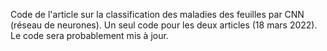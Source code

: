 Code de l'article sur la classification des maladies des feuilles par CNN (réseau de neurones). Un seul code pour les deux articles (18 mars 2022).
Le code sera probablement mis à jour.
